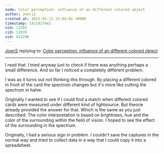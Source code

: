 ```yaml
---
node: Color perception: influence of an different colored object
author: Joeri2
created_at: 2015-01-11 23:04:02 +0000
timestamp: 1421017442
nid: 11501
cid: 11035
uid: 433286
---
```




[Joeri2](../profile/Joeri2) replying to: [Color perception: influence of an different colored object](../notes/Joeri2/12-31-2014/color-perception-influence-of-an-different-colored-object)

----
I read that. I tried anyway just to check if there was anything perhaps a small difference. And so far I noticed a completely different problem.

I was as it turns out not thinking this through. By placing a different colored in front of the card the spectrum changes but it's more like cutting the spectrum in halve.

Originally I wanted to see if I could find a match when different colored cards were measured under different kind of lightsource. But theorie already provided the answer for that. Which is the same as you just described. The color interpretation is based on brightness, hue and the color of the surrounding within the field of vision. I hoped to see the effect of the surrounding in the spectrum.

Originally, I had a serious sign in problem. I couldn't save the captures in the normal way and tried to collect data in a way that I could copy it into a spreadsheet.